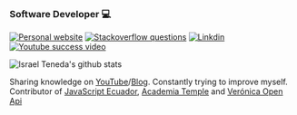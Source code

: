 ### Software Developer 💻

[![Personal website](https://img.shields.io/website?style=flat-square&up_message=https%3A%2F%2Fisrateneda.com%2F&url=https%3A%2F%2Fisrateneda.com)](https://israteneda.com/) [![Stackoverflow questions](https://img.shields.io/stackexchange/es.stackoverflow.com/r/93304?style=flat-square)](https://es.stackoverflow.com/users/93304/israteneda)  [![Linkdin](https://img.shields.io/badge/linkedin-israteneda-blue)](https://www.linkedin.com/in/israteneda/) [![Youtube success video](https://img.shields.io/youtube/views/DYpOsgBdN6k?style=social)](https://www.youtube.com/watch?v=DYpOsgBdN6k)
  
![Israel Teneda's github stats](https://github-readme-stats.vercel.app/api?username=israteneda&bg_color=30,e96443,904e95&title_color=fff&text_color=fff)

Sharing knowledge on [YouTube](https://www.youtube.com/channel/UCwebj3UxpFP1hCgje16QxiQ?view_as=subscriber)/[Blog](https://israteneda.com/).
Constantly trying to improve myself. Contributor of [JavaScript Ecuador](https://github.com/javascriptecuador/web), [Academia Temple](https://github.com/AcademiaTemple/website) and [Verónica Open Api](https://github.com/rolandopalermo/veronica-open-api)
